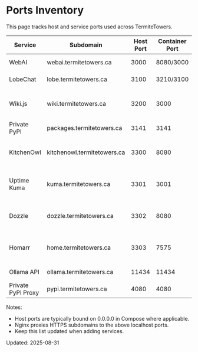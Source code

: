 <!--
TermiteTowers Continuous Code Management Header TEMPLATE
% ccm_modify_date: 2025-08-31 14:14:22 %
% ccm_author: mpegg %
% ccm_author_email: mpegg@hotmail.com %
% ccm_repo: https://github.com/mpegg007/TermiteTowers.git %
% ccm_branch: dev1 %
% ccm_object_id: wiki/ports.md:0 %
% ccm_commit_id: unknown %
% ccm_commit_count: 0 %
% ccm_commit_message: unknown %
% ccm_commit_author: unknown %
% ccm_commit_email: unknown %
% ccm_commit_date: 1970-01-01 00:00:00 +0000 %
% ccm_file_last_modified: 2025-08-31 13:40:09 %
% ccm_file_name: ports.md %
% ccm_file_type: text/plain %
% ccm_file_encoding: us-ascii %
% ccm_file_eol: CRLF %
% ccm_path: wiki/ports.md %
% ccm_blob_sha: 28439857b1a557ceeed7f19c6277d06d6bef92cf %
% ccm_exec: no %
% ccm_size: 2556 %
% ccm_tag:  %
tt-ccm.header.end
-->

# Ports Inventory

This page tracks host and service ports used across TermiteTowers.

| Service        | Subdomain                  | Host Port | Container Port | Notes                                      |
|----------------|----------------------------|-----------|----------------|--------------------------------------------|
| WebAI          | webai.termitetowers.ca     | 3000      | 8080/3000      | Nginx -> localhost:3000                    |
| LobeChat       | lobe.termitetowers.ca      | 3100      | 3210/3100      | Nginx -> localhost:3100                    |
| Wiki.js        | wiki.termitetowers.ca      | 3200      | 3000           | Nginx -> localhost:3200; Docker 3200:3000  |
| Private PyPI   | packages.termitetowers.ca  | 3141      | 3141           | Nginx -> localhost:3141                    |
| KitchenOwl     | kitchenowl.termitetowers.ca| 3300      | 8080           | Nginx -> localhost:3300; Docker 3300:8080  |
| Uptime Kuma    | kuma.termitetowers.ca      | 3301      | 3001           | Nginx -> localhost:3301; Docker 3301:3001  |
| Dozzle         | dozzle.termitetowers.ca    | 3302      | 8080           | Nginx -> localhost:3302; Docker 3302:8080  |
| Homarr         | home.termitetowers.ca      | 3303      | 7575           | Nginx -> localhost:3303; Docker 3303:7575  |
| Ollama API     | ollama.termitetowers.ca    | 11434     | 11434          | Nginx -> localhost:11434                   |
| Private PyPI Proxy | pypi.termitetowers.ca  | 4080      | 4080           | Nginx -> localhost:4080                    |

Notes:
- Host ports are typically bound on 0.0.0.0 in Compose where applicable.
- Nginx proxies HTTPS subdomains to the above localhost ports.
- Keep this list updated when adding services.

Updated: 2025-08-31
